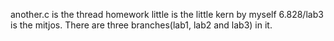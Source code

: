 another.c is the thread homework
little is the little kern by myself
6.828/lab3 is the mitjos. There are three branches(lab1, lab2 and lab3) in it.
